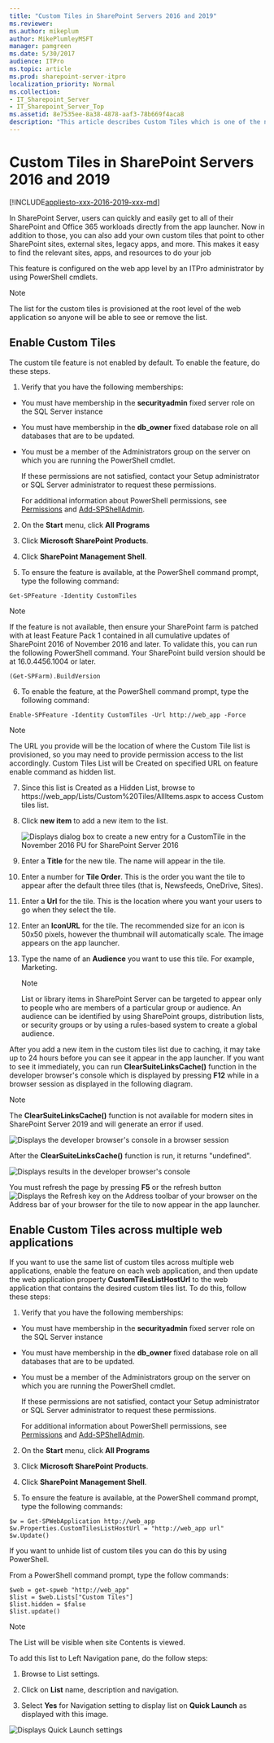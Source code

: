 ```yaml
---
title: "Custom Tiles in SharePoint Servers 2016 and 2019"
ms.reviewer: 
ms.author: mikeplum
author: MikePlumleyMSFT
manager: pamgreen
ms.date: 5/30/2017
audience: ITPro
ms.topic: article
ms.prod: sharepoint-server-itpro
localization_priority: Normal
ms.collection:
- IT_Sharepoint_Server
- IT_Sharepoint_Server_Top
ms.assetid: 8e7535ee-8a38-4878-aaf3-78b669f4aca8
description: "This article describes Custom Tiles which is one of the new features in the November 2016 Public Update for SharePoint Server 2016 (Feature Pack 1)."
---
```


# Custom Tiles in SharePoint Servers 2016 and 2019

[!INCLUDE[appliesto-xxx-2016-2019-xxx-md](../includes/appliesto-xxx-2016-2019-xxx-md.md)] 
  
In SharePoint Server, users can quickly and easily get to all of their SharePoint and Office 365 workloads directly from the app launcher. Now in addition to those, you can also add your own custom tiles that point to other SharePoint sites, external sites, legacy apps, and more. This makes it easy to find the relevant sites, apps, and resources to do your job
  
This feature is configured on the web app level by an ITPro administrator by using PowerShell cmdlets.
  
> [!NOTE]
> The list for the custom tiles is provisioned at the root level of the web application so anyone will be able to see or remove the list. 
  
## Enable Custom Tiles

The custom tile feature is not enabled by default. To enable the feature, do these steps.
  
1. Verify that you have the following memberships:
    
  - You must have membership in the **securityadmin** fixed server role on the SQL Server instance 
    
  - You must have membership in the **db_owner** fixed database role on all databases that are to be updated. 
    
  - You must be a member of the Administrators group on the server on which you are running the PowerShell cmdlet.
    
    If these permissions are not satisfied, contact your Setup administrator or SQL Server administrator to request these permissions.
    
    For additional information about PowerShell permissions, see [Permissions](/powershell/sharepoint/sharepoint-server/sharepoint-server-cmdlets?view=sharepoint-ps) and [Add-SPShellAdmin](/powershell/module/sharepoint-server/Add-SPShellAdmin?view=sharepoint-ps).
    
2. On the **Start** menu, click **All Programs**
    
3. Click **Microsoft SharePoint Products**.
    
4. Click **SharePoint Management Shell**.
    
5. To ensure the feature is available, at the PowerShell command prompt, type the following command:
    
  ```
  Get-SPFeature -Identity CustomTiles
  ```

  > [!NOTE]
  > If the feature is not available, then ensure your SharePoint farm is patched with at least Feature Pack 1 contained in all cumulative updates of SharePoint 2016 of November 2016 and later. To validate this, you can run the following PowerShell command. Your SharePoint build version should be at 16.0.4456.1004 or later.
  
  ```
(Get-SPFarm).BuildVersion
  ```

6. To enable the feature, at the PowerShell command prompt, type the following command:
    
  ```
  Enable-SPFeature -Identity CustomTiles -Url http://web_app -Force
  ```

  > [!NOTE]
  > The URL you provide will be the location of where the Custom Tile list is provisioned, so you may need to provide permission access to the list accordingly. Custom Tiles List will be Created on specified URL on feature enable command as hidden list. 
  
7. Since this list is Created as a Hidden List, browse to https://web_app/Lists/Custom%20Tiles/AllItems.aspx to access Custom tiles list.
    
8. Click **new item** to add a new item to the list. 
    
     ![Displays dialog box to create a new entry for a CustomTile in the November 2016 PU for SharePoint Server 2016](../media/6597a87e-cd66-463e-b405-8897926f9c55.jpg)
  
9. Enter a **Title** for the new tile. The name will appear in the tile. 
    
10. Enter a number for **Tile Order**. This is the order you want the tile to appear after the default three tiles (that is, Newsfeeds, OneDrive, Sites).
    
11. Enter a **Url** for the tile. This is the location where you want your users to go when they select the tile. 
    
12. Enter an **IconURL** for the tile. The recommended size for an icon is 50x50 pixels, however the thumbnail will automatically scale. The image appears on the app launcher.
    
13. Type the name of an **Audience** you want to use this tile. For example, Marketing. 
    
    > [!NOTE]
    > List or library items in SharePoint Server can be targeted to appear only to people who are members of a particular group or audience. An audience can be identified by using SharePoint groups, distribution lists, or security groups or by using a rules-based system to create a global audience. 
  
After you add a new item in the custom tiles list due to caching, it may take up to 24 hours before you can see it appear in the app launcher. If you want to see it immediately, you can run **ClearSuiteLinksCache()** function in the developer browser's console which is displayed by pressing **F12** while in a browser session as displayed in the following diagram. 

  > [!NOTE]
  > The **ClearSuiteLinksCache()** function is not available for modern sites in SharePoint Server 2019 and will generate an error if used.
  
![Displays the developer browser's console in a browser session](../media/313b5ce5-07df-4fd3-8861-59d3c7635970.jpg)
  
After the **ClearSuiteLinksCache()** function is run, it returns "undefined". 
  
![Displays results in the developer browser's console](../media/12b97d35-e877-40f7-ae0a-73003c0cff47.jpg)
  
You must refresh the page by pressing **F5** or the refresh button ![Displays the Refresh key on the Address toolbar of your browser](../media/8b874097-7bdd-4571-96e8-a3f3ee6af8d4.jpg) on the Address bar of your browser for the tile to now appear in the app launcher. 
  
## Enable Custom Tiles across multiple web applications

If you want to use the same list of custom tiles across multiple web applications, enable the feature on each web application, and then update the web application property **CustomTilesListHostUrl** to the web application that contains the desired custom tiles list. To do this, follow these steps: 
  
1. Verify that you have the following memberships:
    
  - You must have membership in the **securityadmin** fixed server role on the SQL Server instance 
    
  - You must have membership in the **db_owner** fixed database role on all databases that are to be updated. 
    
  - You must be a member of the Administrators group on the server on which you are running the PowerShell cmdlet.
    
    If these permissions are not satisfied, contact your Setup administrator or SQL Server administrator to request these permissions.
    
    For additional information about PowerShell permissions, see [Permissions](/powershell/sharepoint/sharepoint-server/sharepoint-server-cmdlets?view=sharepoint-ps) and [Add-SPShellAdmin](/powershell/module/sharepoint-server/Add-SPShellAdmin?view=sharepoint-ps).
    
2. On the **Start** menu, click **All Programs**
    
3. Click **Microsoft SharePoint Products**.
    
4. Click **SharePoint Management Shell**.
    
5. To ensure the feature is available, at the PowerShell command prompt, type the following commands:
    
  ```
  $w = Get-SPWebApplication http://web_app
  $w.Properties.CustomTilesListHostUrl = "http://web_app url"
  $w.Update()
  ```

If you want to unhide list of custom tiles you can do this by using PowerShell.
  
From a PowerShell command prompt, type the follow commands:
  
```
$web = get-spweb "http://web_app"
$list = $web.Lists["Custom Tiles"]
$list.hidden = $false
$list.update()
```

> [!NOTE]
> The List will be visible when site Contents is viewed. 
  
To add this list to Left Navigation pane, do the follow steps:
  
1. Browse to List settings.
    
2. Click on **List** name, description and navigation. 
    
3. Select **Yes** for Navigation setting to display list on **Quick Launch** as displayed with this image. 
    
![Displays Quick Launch settings](../media/22b5e6e8-37c1-4120-9c89-456d06867a6e.jpg)
  


